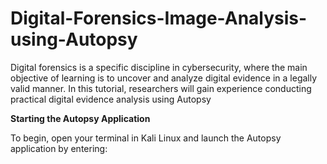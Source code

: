 # Digital-Forensics-Image-Analysis-using-Autopsy
Digital forensics is a specific discipline in cybersecurity, where the main objective of learning is to uncover and analyze digital evidence in a legally valid manner. In this tutorial, researchers will gain experience conducting practical digital evidence analysis using Autopsy

**Starting the Autopsy Application**

To begin, open your terminal in Kali Linux and launch the Autopsy application by entering:


